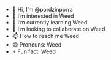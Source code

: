 - 👋 Hi, I’m @pordzinporra
- 👀 I’m interested in Weed
- 🌱 I’m currently learning Weed
- 💞️ I’m looking to collaborate on Weed
- 📫 How to reach me Weed
- 😄 Pronouns: Weed
- ⚡ Fun fact: Weed
